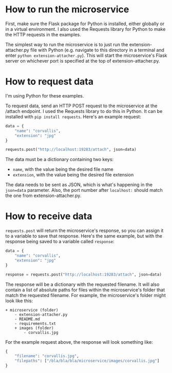 # How to run the microservice
First, make sure the Flask package for Python is installed, either globally or in a virtual environment. I also used the Requests library for Python to make the HTTP requests in the examples.

The simplest way to run the microservice is to just run the extension-attacher.py file with Python (e.g. navigate to this directory in a terminal and enter `python extension-attacher.py`). This will start the microservice's Flask server on whichever port is specified at the top of extension-attacher.py.

# How to request data
I'm using Python for these examples.

To request data, send an HTTP POST request to the microservice at the /attach endpoint. I used the Requests library to do this in Python. It can be installed with `pip install requests`. Here's an example request:
```python
data = {
	"name": "corvallis",
	"extension": "jpg"
}

requests.post("http://localhost:19283/attach", json=data)
```
The data must be a dictionary containing two keys:
- `name`, with the value being the desired file name 
- `extension`, with the value being the desired file extension

The data needs to be sent as JSON, which is what's happening in the `json=data` parameter. Also, the port number after `localhost:` should match the one from extension-attacher.py.

# How to receive data
`requests.post` will return the microservice's response, so you can assign it to a variable to save that response. Here's the same example, but with the response being saved to a variable called `response`:
```python
data = {
	"name": "corvallis",
	"extension": "jpg"
}

response = requests.post("http://localhost:19283/attach", json=data)
```
The response will be a dictionary with the requested filename. It will also contain a list of absolute paths for files within the microservice's folder that match the requested filename. For example, the microservice's folder might look like this:
```
+ microservice (folder)
	- extension-attacher.py
	- README.md
	- requirements.txt
	+ images (folder)
		- corvallis.jpg
```
For the example request above, the response will look something like:
```python
{
	"filename": "corvallis.jpg",
	"filepaths": ["/bla/bla/bla/microservice/images/corvallis.jpg"]
}
```
